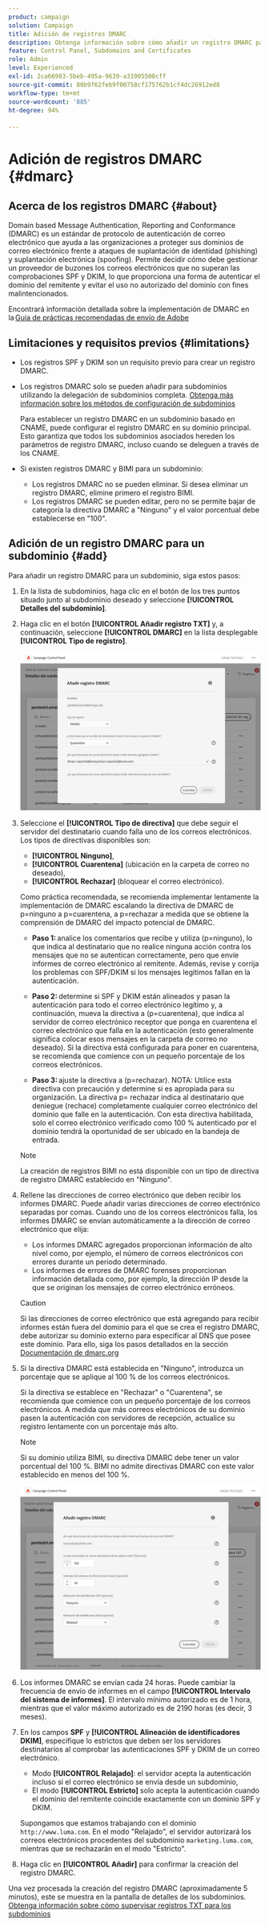 ```yaml
---
product: campaign
solution: Campaign
title: Adición de registros DMARC
description: Obtenga información sobre cómo añadir un registro DMARC para un subdominio.
feature: Control Panel, Subdomains and Certificates
role: Admin
level: Experienced
exl-id: 2ca66983-5beb-495a-9639-a31905500cff
source-git-commit: 80b9f62feb9f00758cf175762b1cf4dc26912ed8
workflow-type: tm+mt
source-wordcount: '885'
ht-degree: 94%

---
```


# Adición de registros DMARC {#dmarc}

## Acerca de los registros DMARC {#about}

Domain based Message Authentication, Reporting and Conformance (DMARC) es un estándar de protocolo de autenticación de correo electrónico que ayuda a las organizaciones a proteger sus dominios de correo electrónico frente a ataques de suplantación de identidad (phishing) y suplantación electrónica (spoofing). Permite decidir cómo debe gestionar un proveedor de buzones los correos electrónicos que no superan las comprobaciones SPF y DKIM, lo que proporciona una forma de autenticar el dominio del remitente y evitar el uso no autorizado del dominio con fines malintencionados.

Encontrará información detallada sobre la implementación de DMARC en la [Guía de prácticas recomendadas de envío de Adobe](https://experienceleague.adobe.com/docs/deliverability-learn/deliverability-best-practice-guide/additional-resources/technotes/implement-dmarc.html?lang=es)

## Limitaciones y requisitos previos {#limitations}

* Los registros SPF y DKIM son un requisito previo para crear un registro DMARC.
* Los registros DMARC solo se pueden añadir para subdominios utilizando la delegación de subdominios completa. [Obtenga más información sobre los métodos de configuración de subdominios](subdomains-branding.md#subdomain-delegation-methods)

  Para establecer un registro DMARC en un subdominio basado en CNAME, puede configurar el registro DMARC en su dominio principal. Esto garantiza que todos los subdominios asociados hereden los parámetros de registro DMARC, incluso cuando se deleguen a través de los CNAME.

* Si existen registros DMARC y BIMI para un subdominio:
   * Los registros DMARC no se pueden eliminar. Si desea eliminar un registro DMARC, elimine primero el registro BIMI.
   * Los registros DMARC se pueden editar, pero no se permite bajar de categoría la directiva DMARC a &quot;Ninguno&quot; y el valor porcentual debe establecerse en &quot;100&quot;.

## Adición de un registro DMARC para un subdominio {#add}

Para añadir un registro DMARC para un subdominio, siga estos pasos:

1. En la lista de subdominios, haga clic en el botón de los tres puntos situado junto al subdominio deseado y seleccione **[!UICONTROL Detalles del subdominio]**.

1. Haga clic en el botón **[!UICONTROL Añadir registro TXT]** y, a continuación, seleccione **[!UICONTROL DMARC]** en la lista desplegable **[!UICONTROL Tipo de registro]**.

   ![](assets/dmarc-add.png)

1. Seleccione el **[!UICONTROL Tipo de directiva]** que debe seguir el servidor del destinatario cuando falla uno de los correos electrónicos. Los tipos de directivas disponibles son:

   * **[!UICONTROL Ninguno]**,
   * **[!UICONTROL Cuarentena]** (ubicación en la carpeta de correo no deseado),
   * **[!UICONTROL Rechazar]** (bloquear el correo electrónico).

   Como práctica recomendada, se recomienda implementar lentamente la implementación de DMARC escalando la directiva de DMARC de p=ninguno a p=cuarentena, a p=rechazar a medida que se obtiene la comprensión de DMARC del impacto potencial de DMARC.

   * **Paso 1:** analice los comentarios que recibe y utiliza (p=ninguno), lo que indica al destinatario que no realice ninguna acción contra los mensajes que no se autentican correctamente, pero que envíe informes de correo electrónico al remitente. Además, revise y corrija los problemas con SPF/DKIM si los mensajes legítimos fallan en la autenticación.

   * **Paso 2:** determine si SPF y DKIM están alineados y pasan la autenticación para todo el correo electrónico legítimo y, a continuación, mueva la directiva a (p=cuarentena), que indica al servidor de correo electrónico receptor que ponga en cuarentena el correo electrónico que falla en la autenticación (esto generalmente significa colocar esos mensajes en la carpeta de correo no deseado). Si la directiva está configurada para poner en cuarentena, se recomienda que comience con un pequeño porcentaje de los correos electrónicos.

   * **Paso 3:** ajuste la directiva a (p=rechazar). NOTA: Utilice esta directiva con precaución y determine si es apropiada para su organización. La directiva p= rechazar indica al destinatario que deniegue (rechace) completamente cualquier correo electrónico del dominio que falle en la autenticación. Con esta directiva habilitada, solo el correo electrónico verificado como 100 % autenticado por el dominio tendrá la oportunidad de ser ubicado en la bandeja de entrada.

   >[!NOTE]
   >
   > La creación de registros BIMI no está disponible con un tipo de directiva de registro DMARC establecido en &quot;Ninguno&quot;.

1. Rellene las direcciones de correo electrónico que deben recibir los informes DMARC. Puede añadir varias direcciones de correo electrónico separadas por comas. Cuando uno de los correos electrónicos falla, los informes DMARC se envían automáticamente a la dirección de correo electrónico que elija:

   * Los informes DMARC agregados proporcionan información de alto nivel como, por ejemplo, el número de correos electrónicos con errores durante un periodo determinado.
   * Los informes de errores de DMARC forenses proporcionan información detallada como, por ejemplo, la dirección IP desde la que se originan los mensajes de correo electrónico erróneos.

   >[!CAUTION]
   >
   >Si las direcciones de correo electrónico que está agregando para recibir informes están fuera del dominio para el que se crea el registro DMARC, debe autorizar su dominio externo para especificar al DNS que posee este dominio. Para ello, siga los pasos detallados en la sección [Documentación de dmarc.org](https://dmarc.org/2015/08/receiving-dmarc-reports-outside-your-domain)

1. Si la directiva DMARC está establecida en &quot;Ninguno&quot;, introduzca un porcentaje que se aplique al 100 % de los correos electrónicos.

   Si la directiva se establece en &quot;Rechazar&quot; o &quot;Cuarentena&quot;, se recomienda que comience con un pequeño porcentaje de los correos electrónicos. A medida que más correos electrónicos de su dominio pasen la autenticación con servidores de recepción, actualice su registro lentamente con un porcentaje más alto.

   >[!NOTE]
   >
   >Si su dominio utiliza BIMI, su directiva DMARC debe tener un valor porcentual del 100 %. BIMI no admite directivas DMARC con este valor establecido en menos del 100 %.

   ![](assets/dmarc-add2.png)

1. Los informes DMARC se envían cada 24 horas. Puede cambiar la frecuencia de envío de informes en el campo **[!UICONTROL Intervalo del sistema de informes]**. El intervalo mínimo autorizado es de 1 hora, mientras que el valor máximo autorizado es de 2190 horas (es decir, 3 meses).

1. En los campos **SPF** y **[!UICONTROL Alineación de identificadores DKIM]**, especifique lo estrictos que deben ser los servidores destinatarios al comprobar las autenticaciones SPF y DKIM de un correo electrónico.

   * Modo **[!UICONTROL Relajado]**: el servidor acepta la autenticación incluso si el correo electrónico se envía desde un subdominio,
   * El modo **[!UICONTROL Estricto]** solo acepta la autenticación cuando el dominio del remitente coincide exactamente con un dominio SPF y DKIM.

   Supongamos que estamos trabajando con el dominio `http://www.luma.com`. En el modo &quot;Relajado&quot;, el servidor autorizará los correos electrónicos procedentes del subdominio `marketing.luma.com`, mientras que se rechazarán en el modo &quot;Estricto&quot;.

1. Haga clic en **[!UICONTROL Añadir]** para confirmar la creación del registro DMARC.

Una vez procesada la creación del registro DMARC (aproximadamente 5 minutos), este se muestra en la pantalla de detalles de los subdominios. [Obtenga información sobre cómo supervisar registros TXT para los subdominios](gs-txt-records.md#monitor)
